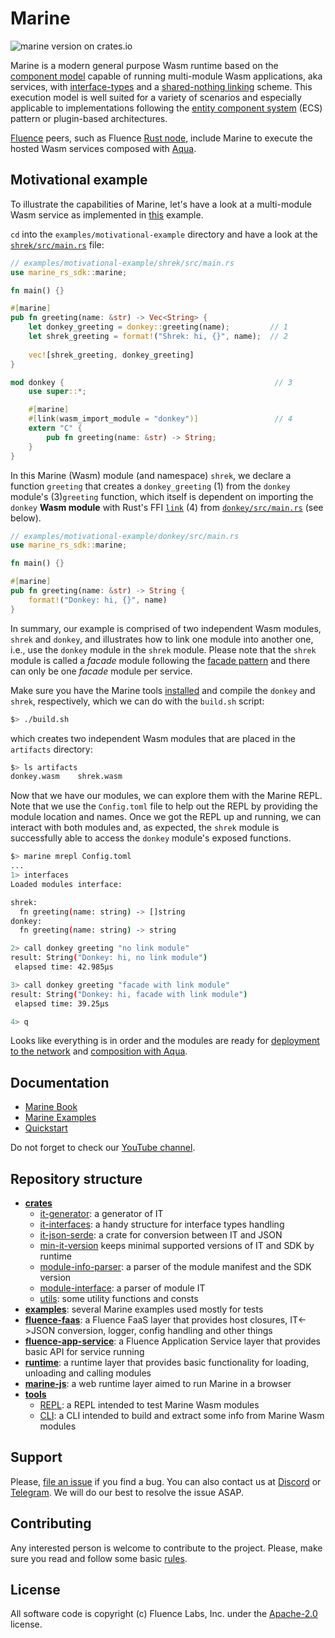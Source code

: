 # Marine

![marine version on crates.io](https://img.shields.io/crates/v/marine?color=green&style=flat-square)

Marine is a modern general purpose Wasm runtime based on the [component model](https://github.com/WebAssembly/component-model) capable of running multi-module Wasm applications, aka services, with [interface-types](https://github.com/WebAssembly/interface-types) and a [shared-nothing linking](https://training.linuxfoundation.org/blog/how-and-why-to-link-webassembly-modules/) scheme. This execution model is well suited for a variety of scenarios and especially applicable to implementations following the [entity component system](https://en.wikipedia.org/wiki/Entity_component_system) (ECS) pattern or plugin-based architectures.

[Fluence](https://fluence.network) peers, such as Fluence [Rust node](https://github.com/fluencelabs/fluence), include Marine to execute the hosted Wasm services composed with [Aqua](https://github.com/fluencelabs/aqua).


## Motivational example

To illustrate the capabilities of Marine, let's have a look at a multi-module Wasm service as implemented in [this](./examples/motivational-example) example.

`cd` into the `examples/motivational-example` directory and have a look at the  [`shrek/src/main.rs`](./examples/motivational-example/shrek/src/main.rs) file: 

```rust
// examples/motivational-example/shrek/src/main.rs
use marine_rs_sdk::marine;

fn main() {}

#[marine]
pub fn greeting(name: &str) -> Vec<String> {
    let donkey_greeting = donkey::greeting(name);         // 1
    let shrek_greeting = format!("Shrek: hi, {}", name);  // 2
    
    vec![shrek_greeting, donkey_greeting]                 
}

mod donkey {                                               // 3
    use super::*;

    #[marine]
    #[link(wasm_import_module = "donkey")]                 // 4
    extern "C" {
        pub fn greeting(name: &str) -> String;
    }
}
```

In this Marine (Wasm) module (and namespace) `shrek`, we declare a function `greeting` that creates a `donkey_greeting` (1) from the `donkey` module's (3)`greeting` function, which itself is dependent on importing the `donkey` **Wasm module** with Rust's FFI [`link`](https://doc.rust-lang.org/nomicon/ffi.html) (4) from [`donkey/src/main.rs`](./examples/motivational-example/donkey/src/main.rs) (see below).

```rust
// examples/motivational-example/donkey/src/main.rs
use marine_rs_sdk::marine;

fn main() {}

#[marine]
pub fn greeting(name: &str) -> String {
    format!("Donkey: hi, {}", name)
}
```

In summary, our example is comprised of two independent Wasm modules, `shrek` and `donkey`, and illustrates how to link one module into another one, i.e., use the `donkey` module in the `shrek` module. Please note that the `shrek` module is called a *facade* module following the [facade pattern]((https://en.wikipedia.org/wiki/Facade_pattern)) and there can only be one *facade* module per service. 


Make sure you have the Marine tools [installed](https://fluence.dev/docs/marine-book/quick-start/setting-up-the-development-environment) and compile the `donkey` and `shrek`, respectively, which we can do with the `build.sh` script:

```bash
$> ./build.sh
```

which creates two independent Wasm modules that are placed in the `artifacts` directory:

```bash
$> ls artifacts
donkey.wasm    shrek.wasm
```

Now that we have our modules, we can explore them with the Marine REPL. Note that we use the  `Config.toml` file to help out the REPL by providing the module location and names. Once we got the REPL up and running, we can interact with both modules and, as expected, the `shrek` module is successfully able to access the `donkey` module's exposed functions.

```bash
$> marine mrepl Config.toml
...
1> interfaces
Loaded modules interface:

shrek:
  fn greeting(name: string) -> []string
donkey:
  fn greeting(name: string) -> string

2> call donkey greeting "no link module"
result: String("Donkey: hi, no link module")
 elapsed time: 42.985µs

3> call donkey greeting "facade with link module"
result: String("Donkey: hi, facade with link module")
 elapsed time: 39.25µs

4> q
```

Looks like everything is in order and the modules are ready for [deployment to the network](https://fluence.dev/docs/build/quick-start/hosted-services/#deploying-a-wasm-module-to-the-network) and [composition with Aqua](https://fluence.dev/docs/build/quick-start/service-composition-and-reuse/).


## Documentation

- [Marine Book](https://fluence.dev/docs/marine-book/introduction)
- [Marine Examples](https://github.com/fluencelabs/examples/tree/main/marine-examples)
- [Quickstart](https://fluence.dev/docs/marine-book/quick-start/)

Do not forget to check our [YouTube channel](https://www.youtube.com/@fluencelabs).

## Repository structure

- [**crates**](./crates)
    - [it-generator](./crates/it-generator): a generator of IT
    - [it-interfaces](./crates/it-interfaces): a handy structure for interface types handling
    - [it-json-serde](./crates/it-json-serde): a crate for conversion between IT and JSON
    - [min-it-version](./crates/min-it-version) keeps minimal supported versions of IT and SDK by runtime
    - [module-info-parser](./crates/module-info-parser): a parser of the module manifest and the SDK version
    - [module-interface](./crates/module-interface): a parser of module IT
    - [utils](./crates/utils): some utility functions and consts
- [**examples**](./examples): several Marine examples used mostly for tests
- [**fluence-faas**](./fluence-faas): a Fluence FaaS layer that provides host closures, IT<->JSON conversion, logger, config handling and other things
- [**fluence-app-service**](./fluence-app-service): a Fluence Application Service layer that provides basic API for service running
- [**runtime**](./runtime): a runtime layer that provides basic functionality for loading, unloading and calling modules
- [**marine-js**](./marine-js): a web runtime layer aimed to run Marine in a browser
- [**tools**](./tools)
    - [REPL](./tools/repl): a REPL intended to test Marine Wasm modules
    - [CLI](./tools/cli): a CLI intended to build and extract some info from Marine Wasm modules



## Support

Please, [file an issue](https://github.com/fluencelabs/marine/issues) if you find a bug. You can also contact us at [Discord](https://discord.com/invite/5qSnPZKh7u) or [Telegram](https://t.me/fluence_project).  We will do our best to resolve the issue ASAP.


## Contributing

Any interested person is welcome to contribute to the project. Please, make sure you read and follow some basic [rules](./CONTRIBUTING.md).


## License

All software code is copyright (c) Fluence Labs, Inc. under the [Apache-2.0](./LICENSE) license.


